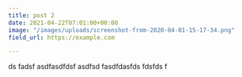 ```yaml
---
title: post 2
date: 2021-04-22T07:01:00+00:00
image: "/images/uploads/screenshot-from-2020-04-01-15-17-34.png"
field_url: https://example.com

---
```

ds fadsf asdfasdfdsf asdfsd fasdfdasfds fdsfds f